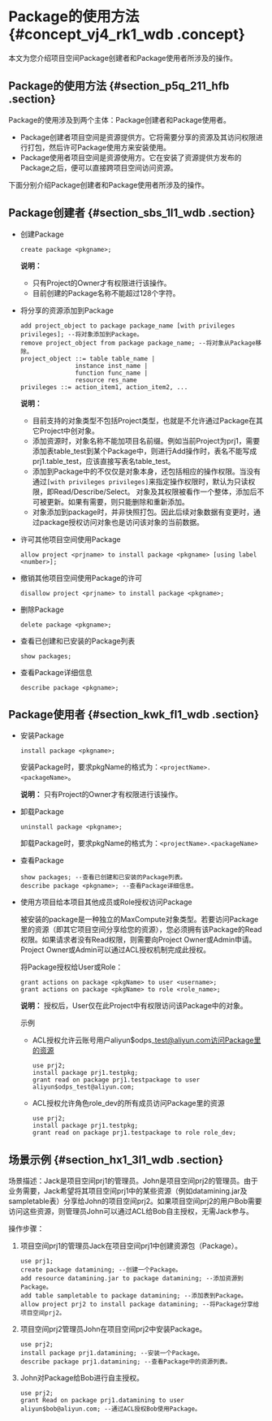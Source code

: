 # Package的使用方法 {#concept_vj4_rk1_wdb .concept}

本文为您介绍项目空间Package创建者和Package使用者所涉及的操作。

## Package的使用方法 {#section_p5q_211_hfb .section}

Package的使用涉及到两个主体：Package创建者和Package使用者。

-   Package创建者项目空间是资源提供方。它将需要分享的资源及其访问权限进行打包，然后许可Package使用方来安装使用。
-   Package使用者项目空间是资源使用方。它在安装了资源提供方发布的Package之后，便可以直接跨项目空间访问资源。

下面分别介绍Package创建者和Package使用者所涉及的操作。

## Package创建者 {#section_sbs_1l1_wdb .section}

-   创建Package

    ``` {#codeblock_okt_0ur_fze}
    create package <pkgname>;
    ```

    **说明：** 

    -   只有Project的Owner才有权限进行该操作。
    -   目前创建的Package名称不能超过128个字符。
-   将分享的资源添加到Package

    ``` {#codeblock_h7j_l2c_mkm}
    add project_object to package package_name [with privileges privileges]; --将对象添加到Package。
    remove project_object from package package_name; --将对象从Package移除。
    project_object ::= table table_name |
                   instance inst_name |
                   function func_name |
                   resource res_name
    privileges ::= action_item1, action_item2, ...
    ```

    **说明：** 

    -   目前支持的对象类型不包括Project类型，也就是不允许通过Package在其它Project中创对象。
    -   添加资源时，对象名称不能加项目名前缀。例如当前Project为prj1，需要添加表table\_test到某个Package中，则进行Add操作时，表名不能写成prj1.table\_test，应该直接写表名table\_test。
    -   添加到Package中的不仅仅是对象本身，还包括相应的操作权限。当没有通过`[with privileges privileges]`来指定操作权限时，默认为只读权限，即Read/Describe/Select。 对象及其权限被看作一个整体，添加后不可被更新。如果有需要，则只能删除和重新添加。
    -   对象添加到package时，并非快照打包。因此后续对象数据有变更时，通过package授权访问对象也是访问该对象的当前数据。
-   许可其他项目空间使用Package

    ``` {#codeblock_ik5_dfk_ktx}
    allow project <prjname> to install package <pkgname> [using label <number>];
    ```

-   撤销其他项目空间使用Package的许可

    ``` {#codeblock_cb1_ny8_bqq}
    disallow project <prjname> to install package <pkgname>;
    ```

-   删除Package

    ``` {#codeblock_qxf_k7g_zac}
    delete package <pkgname>;
    ```

-   查看已创建和已安装的Package列表

    ``` {#codeblock_65b_zt3_2t0}
    show packages;
    ```

-   查看Package详细信息

    ``` {#codeblock_sfu_8v6_p55}
    describe package <pkgname>;
    ```


## Package使用者 {#section_kwk_fl1_wdb .section}

-   安装Package

    ``` {#codeblock_umq_081_lky}
    install package <pkgname>;
    ```

    安装Package时，要求pkgName的格式为：`<projectName>.<packageName>`。

    **说明：** 只有Project的Owner才有权限进行该操作。

-   卸载Package

    ``` {#codeblock_6tr_l6w_0z9}
    uninstall package <pkgname>;
    ```

    卸载Package时，要求pkgName的格式为：`<projectName>.<packageName>`

-   查看Package

    ``` {#codeblock_qzy_qxa_dnq}
    show packages; --查看已创建和已安装的Package列表。
    describe package <pkgname>; --查看Package详细信息。
    ```

-   使用方项目给本项目其他成员或Role授权访问Package

    被安装的package是一种独立的MaxCompute对象类型。若要访问Package里的资源（即其它项目空间分享给您的资源），您必须拥有该Package的Read权限。如果请求者没有Read权限，则需要向Project Owner或Admin申请。Project Owner或Admin可以通过ACL授权机制完成此授权。

    将Package授权给User或Role：

    ``` {#codeblock_exo_imm_ru3}
    grant actions on package <pkgName> to user <username>;
    grant actions on package <pkgName> to role <role_name>;
    ```

    **说明：** 授权后，User仅在此Project中有权限访问该Package中的对象。

    示例

    -   ACL授权允许云账号用户aliyun$odps\_test@aliyun.com访问Package里的资源

        ``` {#codeblock_9hj_o54_tvt}
        use prj2;
        install package prj1.testpkg;
        grant read on package prj1.testpackage to user aliyun$odps_test@aliyun.com;
        ```

    -   ACL授权允许角色role\_dev的所有成员访问Package里的资源

        ``` {#codeblock_ssm_6jc_9np}
        use prj2;
        install package prj1.testpkg;
        grant read on package prj1.testpackage to role role_dev;
        ```


## 场景示例 {#section_hx1_3l1_wdb .section}

场景描述：Jack是项目空间prj1的管理员。John是项目空间prj2的管理员。由于业务需要，Jack希望将其项目空间prj1中的某些资源（例如datamining.jar及sampletable表）分享给John的项目空间prj2。如果项目空间prj2的用户Bob需要访问这些资源，则管理员John可以通过ACL给Bob自主授权，无需Jack参与。

操作步骤：

1.  项目空间prj1的管理员Jack在项目空间prj1中创建资源包（Package）。

    ``` {#codeblock_40f_uuq_n59}
    use prj1;
    create package datamining; --创建一个Package。
    add resource datamining.jar to package datamining; --添加资源到Package。
    add table sampletable to package datamining; --添加表到Package。
    allow project prj2 to install package datamining; --将Package分享给项目空间prj2。
    ```

2.  项目空间prj2管理员John在项目空间prj2中安装Package。

    ``` {#codeblock_scv_msc_7ub}
    use prj2;
    install package prj1.datamining; --安装一个Package。
    describe package prj1.datamining; --查看Package中的资源列表。
    ```

3.  John对Package给Bob进行自主授权。

    ``` {#codeblock_9py_t80_q42}
    use prj2;
    grant Read on package prj1.datamining to user aliyun$bob@aliyun.com; --通过ACL授权Bob使用Package。
    ```


